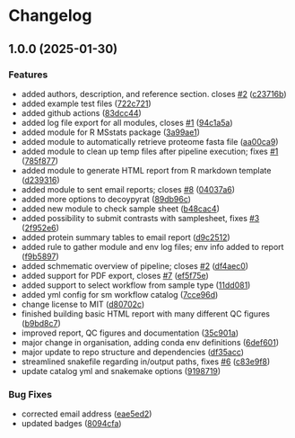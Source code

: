 # Changelog

## 1.0.0 (2025-01-30)


### Features

* added authors, description, and reference section. closes [#2](https://github.com/MPUSP/snakemake-ms-proteomics/issues/2) ([c23716b](https://github.com/MPUSP/snakemake-ms-proteomics/commit/c23716bbe3de47906ae1d4a2bd2e0ebf3bfb09ed))
* added example test files ([722c721](https://github.com/MPUSP/snakemake-ms-proteomics/commit/722c721f1300ef8872adfdc7b4445f32d4ba58f5))
* added github actions ([83dcc44](https://github.com/MPUSP/snakemake-ms-proteomics/commit/83dcc44e94762f6fb4fe8a72852a2aee0c59557f))
* added log file export for all modules, closes [#1](https://github.com/MPUSP/snakemake-ms-proteomics/issues/1) ([94c1a5a](https://github.com/MPUSP/snakemake-ms-proteomics/commit/94c1a5a42264fdfe22f9a3b389043e99a9ce819a))
* added module for R MSstats package ([3a99ae1](https://github.com/MPUSP/snakemake-ms-proteomics/commit/3a99ae1047fee20b26aed0d180734d5a31dbecf7))
* added module to automatically retrieve proteome fasta file ([aa00ca9](https://github.com/MPUSP/snakemake-ms-proteomics/commit/aa00ca9b287ef7e9f50082bfcb6c690392fd9e77))
* added module to clean up temp files after pipeline execution; fixes [#1](https://github.com/MPUSP/snakemake-ms-proteomics/issues/1) ([785f877](https://github.com/MPUSP/snakemake-ms-proteomics/commit/785f877185bc4f92f650c8e8b4f87aa19cd901e8))
* added module to generate HTML report from R markdown template ([d239316](https://github.com/MPUSP/snakemake-ms-proteomics/commit/d239316a6a908036f0b4bb29bbc110fb128718f8))
* added module to sent email reports; closes [#8](https://github.com/MPUSP/snakemake-ms-proteomics/issues/8) ([04037a6](https://github.com/MPUSP/snakemake-ms-proteomics/commit/04037a6b71c0662efbf3588b188987f708dc5873))
* added more options to decoypyrat ([89db96c](https://github.com/MPUSP/snakemake-ms-proteomics/commit/89db96cdb53fc115b52e35dec1c2f425b405dc1d))
* added new module to check sample sheet ([b48cac4](https://github.com/MPUSP/snakemake-ms-proteomics/commit/b48cac43e99c8f31a61d811fddc47f745a0f1db8))
* added possibility to submit contrasts with samplesheet, fixes [#3](https://github.com/MPUSP/snakemake-ms-proteomics/issues/3) ([2f952e6](https://github.com/MPUSP/snakemake-ms-proteomics/commit/2f952e6bb3a0accdd41d70478aac454a204c768c))
* added protein summary tables to email report ([d9c2512](https://github.com/MPUSP/snakemake-ms-proteomics/commit/d9c2512baa62768a9b4aecc135f4214da1a73204))
* added rule to gather module and env log files; env info added to report ([f9b5897](https://github.com/MPUSP/snakemake-ms-proteomics/commit/f9b58979d0cf4237de5f5ff9635eee105adbd6a2))
* added schmematic overview of pipeline; closes [#2](https://github.com/MPUSP/snakemake-ms-proteomics/issues/2) ([df4aec0](https://github.com/MPUSP/snakemake-ms-proteomics/commit/df4aec0a5962b9631c05e72ab37beb43a1cd0066))
* added support for PDF export, closes [#7](https://github.com/MPUSP/snakemake-ms-proteomics/issues/7) ([ef5f75e](https://github.com/MPUSP/snakemake-ms-proteomics/commit/ef5f75efed6d9b274b38f8536da02c2586cd7dc1))
* added support to select workflow from sample type ([11dd081](https://github.com/MPUSP/snakemake-ms-proteomics/commit/11dd0817683a94f72f31bdeb10c8a3b7ded5d84b))
* added yml config for sm workflow catalog ([7cce96d](https://github.com/MPUSP/snakemake-ms-proteomics/commit/7cce96dd54fe4e01bee58d786fdb0497232533b1))
* change license to MIT ([d80702c](https://github.com/MPUSP/snakemake-ms-proteomics/commit/d80702cf01dee79acd8d145941a6b4fd71fc3dce))
* finished building basic HTML report with many different QC figures ([b9bd8c7](https://github.com/MPUSP/snakemake-ms-proteomics/commit/b9bd8c744cee4f0e3aba05ff896d213d2250c8ea))
* improved report, QC figures and documentation ([35c901a](https://github.com/MPUSP/snakemake-ms-proteomics/commit/35c901adf5aedd542aff39fd387ffedd16f3e0eb))
* major change in organisation, adding conda env definitions ([6def601](https://github.com/MPUSP/snakemake-ms-proteomics/commit/6def601ef53808eab0e1bb54d4ca878658b6fc1b))
* major update to repo structure and dependencies ([df35acc](https://github.com/MPUSP/snakemake-ms-proteomics/commit/df35acc8bf74c1773de6df397522098fc91d8cb4))
* streamlined snakefile regarding in/output paths, fixes [#6](https://github.com/MPUSP/snakemake-ms-proteomics/issues/6) ([c83e9f8](https://github.com/MPUSP/snakemake-ms-proteomics/commit/c83e9f8d995527703e67f4aa2fb26190c06d4e53))
* update catalog yml and snakemake options ([9198719](https://github.com/MPUSP/snakemake-ms-proteomics/commit/9198719f2bab44158ced00c82a3f7eb80f24ef5c))


### Bug Fixes

* corrected email address ([eae5ed2](https://github.com/MPUSP/snakemake-ms-proteomics/commit/eae5ed2bf9ce07fa1a5e95a4762bf0fe78b7132f))
* updated badges ([8094cfa](https://github.com/MPUSP/snakemake-ms-proteomics/commit/8094cfab7ef0285691f628f792b6d077c5f2a7f7))

